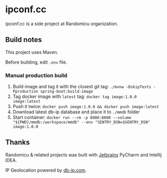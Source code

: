 # ipconf.cc

ipconf.cc is a side project at Randomicu organization.

## Build notes

This project uses Maven.

Before building, edit `.env` file.

### Manual production build

1. Build image and tag it with the closest git tag: `./mvnw -DskipTests -Pproduction spring-boot:build-image`
2. Tag docker image with `latest` tag: `docker tag image:1.0.0 image:latest` 
3. Push it twice: `docker push image:1.0.0 && docker push image:latest`
4. Download latest db-ip database and place it to `./mmdb` folder
5. Start container: `docker run --rm -p 8080:8080 --volume "${PWD}/mmdb:/workspace/mmdb" --env "SENTRY_DSN=$SENTRY_DSN" image:1.0.0`

## Thanks

Randomicu & related projects was built with [Jetbrains](https://www.jetbrains.com/?from=RandomicuQAAPI) PyCharm and Intellij IDEA.

IP Geolocation powered by [db-ip.com](https://db-ip.com/).

